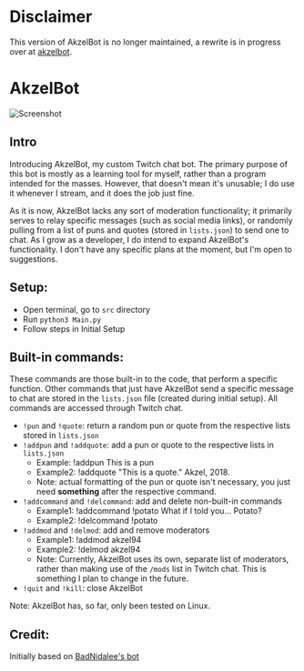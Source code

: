 # Disclaimer

This version of AkzelBot is no longer maintained, a rewrite is in progress over at [akzelbot](https://github.com/zelikos/akzelbot).

# AkzelBot

![Screenshot](data/akzelbot_screenshot.png?raw=true)

## Intro

Introducing AkzelBot, my custom Twitch chat bot. The primary purpose of this bot is mostly as a learning tool for myself, rather than a program intended for the masses. However, that doesn't mean it's unusable; I do use it whenever I stream, and it does the job just fine.

As it is now, AkzelBot lacks any sort of moderation functionality; it primarily serves to relay specific messages (such as social media links), or randomly pulling from a list of puns and quotes (stored in `lists.json`) to send one to chat. As I grow as a developer, I do intend to expand AkzelBot's functionality. I don't have any specific plans at the moment, but I'm open to suggestions.

## Setup:

- Open terminal, go to `src` directory
- Run `python3 Main.py`
- Follow steps in Initial Setup


## Built-in commands:

These commands are those built-in to the code, that perform a specific function. Other commands that just have AkzelBot send a specific message to chat are stored in the `lists.json` file (created during initial setup). All commands are accessed through Twitch chat.
- `!pun` and `!quote`: return a random pun or quote from the respective lists stored in `lists.json`
- `!addpun` and `!addquote`: add a pun or quote to the respective lists in `lists.json`
    - Example: !addpun This is a pun
    - Example2: !addquote "This is a quote." Akzel, 2018.
    - Note: actual formatting of the pun or quote isn't necessary, you just need **something** after the respective command.
- `!addcommand` and `!delcommand`: add and delete non-built-in commands
    - Example1: !addcommand !potato What if I told you... Potato?
    - Example2: !delcommand !potato
- `!addmod` and `!delmod`: add and remove moderators
    - Example1: !addmod akzel94
    - Example2: !delmod akzel94
    - Note: Currently, AkzelBot uses its own, separate list of moderators, rather than making use of the `/mods` list in Twitch chat. This is something I plan to change in the future.
- `!quit` and `!kill`: close AkzelBot


Note: AkzelBot has, so far, only been tested on Linux.

## Credit:
Initially based on [BadNidalee's bot](https://github.com/BadNidalee/ChatBot)
